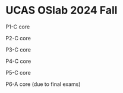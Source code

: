 # UCAS OSlab 2024 Fall

P1-C core

P2-C core

P3-C core

P4-C core

P5-C core

P6-A core (due to final exams)
